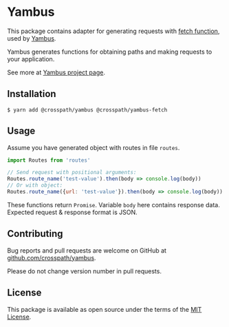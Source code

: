 # Yambus

This package contains adapter for generating requests with [fetch function][1],
used by [Yambus][2].

Yambus generates functions for obtaining paths and making requests to your
application.

See more at [Yambus project page][2].

[1]: https://developer.mozilla.org/en-US/docs/Web/API/Fetch_API
[2]: https://github.com/crosspath/yambus

## Installation

    $ yarn add @crosspath/yambus @crosspath/yambus-fetch

## Usage

Assume you have generated object with routes in file `routes`.

```js
import Routes from 'routes'

// Send request with positional arguments:
Routes.route_name('test-value').then(body => console.log(body))
// Or with object:
Routes.route_name({url: 'test-value'}).then(body => console.log(body))
```

These functions return `Promise`. Variable `body` here contains response data.
Expected request & response format is JSON.

## Contributing

Bug reports and pull requests are welcome on GitHub at
[github.com/crosspath/yambus](https://github.com/crosspath/yambus).

Please do not change version number in pull requests.

## License

This package is available as open source under the terms of
the [MIT License](https://opensource.org/licenses/MIT).
